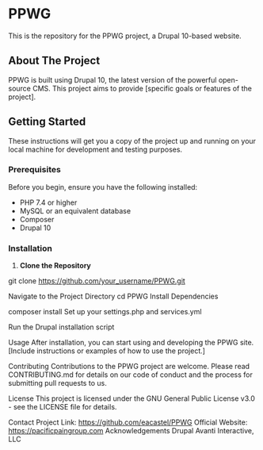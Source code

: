 # PPWG

This is the repository for the PPWG project, a Drupal 10-based website.

## About The Project

PPWG is built using Drupal 10, the latest version of the powerful open-source CMS. This project aims to provide [specific goals or features of the project].

## Getting Started

These instructions will get you a copy of the project up and running on your local machine for development and testing purposes.

### Prerequisites

Before you begin, ensure you have the following installed:
- PHP 7.4 or higher
- MySQL or an equivalent database
- Composer
- Drupal 10

### Installation

1. **Clone the Repository**

git clone https://github.com/your_username/PPWG.git

Navigate to the Project Directory
cd PPWG
Install Dependencies

composer install
Set up your settings.php and services.yml

Run the Drupal installation script

Usage
After installation, you can start using and developing the PPWG site. [Include instructions or examples of how to use the project.]

Contributing
Contributions to the PPWG project are welcome. Please read CONTRIBUTING.md for details on our code of conduct and the process for submitting pull requests to us.

License
This project is licensed under the GNU General Public License v3.0 - see the LICENSE file for details.

Contact
Project Link: https://github.com/eacastel/PPWG
Official Website: https://pacificpaingroup.com
Acknowledgements
Drupal
Avanti Interactive, LLC
